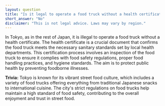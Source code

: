 ```yaml
---
layout: question
title: "Is it legal to operate a food truck without a health certificate in downtown Tokyo?"
short_answer: "No"
disclaimer: "This is not legal advice. Laws may vary by region."
---
```


In Tokyo, as in the rest of Japan, it is illegal to operate a food truck without a health certificate. The health certificate is a crucial document that confirms the food truck meets the necessary sanitary standards set by local health departments. This certification process involves an inspection of the food truck to ensure it complies with food safety regulations, proper food handling practices, and hygiene standards. The aim is to protect public health by preventing foodborne illnesses.

**Trivia:** Tokyo is known for its vibrant street food culture, which includes a variety of food trucks offering everything from traditional Japanese snacks to international cuisine. The city's strict regulations on food trucks help maintain a high standard of food safety, contributing to the overall enjoyment and trust in street food.
